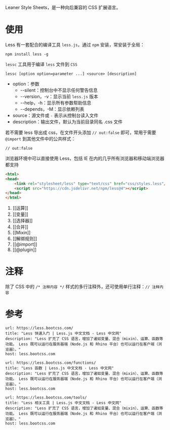 Leaner Style Sheets，是一种向后兼容的 CSS 扩展语言。
# 使用

Less 有一套配合的编译工具 `less.js`，通过 `npm` 安装，常安装于全局：

```shell
npm install less -g
```

`lessc` 工具用于编译 `less` 文件到 `CSS`

```shell
lessc [option option=parameter ...] <source> [description]
```
- option：参数
	- --silent：控制台中不显示任何警告信息
	- --version，-v：显示当前 `less.js` 版本
	- --help，-h：显示所有参数帮助信息
	- --depends，-M：显示依赖列表
- source：源文件或 `-` 表示从控制台读入文件
- description：输出文件，默认为当前目录同名 .css 文件

若不需要 less 导出成 css，在文件开头添加 `// out:false` 即可，常用于需要 `@import` 到其他文件中的公共样式：

```Less
// out:false
```

浏览器环境中可以直接使用 Less，包括 IE 在内的几乎所有浏览器和移动端浏览器都支持

```HTML
<html>
<head>
    <link rel="stylesheet/less" type="text/css" href="css/styles.less"/>  
    <script src="https://cdn.jsdelivr.net/npm/less@4"></script>
</head>
</html>
```

1. [[运算]]
2. [[变量]]
3. [[选择器]]
4. [[合并]]
5. [[Mixin]]
6. [[解绑规则]]
7. [[@import]]
8. [[@plugin]]
# 注释

除了 CSS 中的 `/* 注释内容 */` 样式的多行注释外，还可使用单行注释：`// 注释内容`
# 参考

```cardlink
url: https://less.bootcss.com/
title: "Less 快速入门 | Less.js 中文文档 - Less 中文网"
description: "Less 扩充了 CSS 语言，增加了诸如变量、混合（mixin）、运算、函数等功能。 Less 既可以运行在服务器端（Node.js 和 Rhino 平台）也可以运行在客户端（浏览器）。"
host: less.bootcss.com
```

```cardlink
url: https://less.bootcss.com/functions/
title: "Less 函数 | Less.js 中文文档 - Less 中文网"
description: "Less 扩充了 CSS 语言，增加了诸如变量、混合（mixin）、运算、函数等功能。 Less 既可以运行在服务器端（Node.js 和 Rhino 平台）也可以运行在客户端（浏览器）。"
host: less.bootcss.com
```

```cardlink
url: https://less.bootcss.com/tools/
title: "Less 相关工具 | Less.js 中文文档 - Less 中文网"
description: "Less 扩充了 CSS 语言，增加了诸如变量、混合（mixin）、运算、函数等功能。 Less 既可以运行在服务器端（Node.js 和 Rhino 平台）也可以运行在客户端（浏览器）。"
host: less.bootcss.com
```
